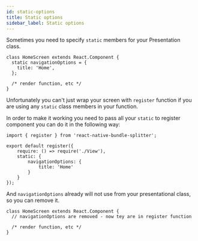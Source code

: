 ```yaml
---
id: static-options
title: Static options
sidebar_label: Static options
---
```


Sometimes you need to specify `static` members for your Presentation class.

```ecmascript 6
class HomeScreen extends React.Component {
  static navigationOptions = {
    title: 'Home',
  };

  /* render function, etc */
}
```

Unfortunately you can't just wrap your screen with `register` function if you are using any `static` class members in your function.

In order to make it working you need to pass all your `static` to register component you can do it in the following way:

```ecmascript 6
import { register } from 'react-native-bundle-splitter';

export default register({ 
    require: () => require('./View'), 
    static: { 
        navigationOptions: { 
            title: 'Home' 
        } 
    } 
});
```

And `navigationOptions` already will not use from your presentational class, so you can remove it.

```ecmascript 6
class HomeScreen extends React.Component {
  // navigationOptions are removed - now tey are in register function

  /* render function, etc */
}
```
